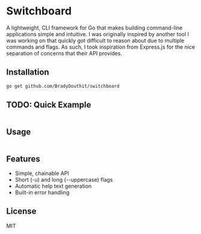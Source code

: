# Switchboard

A lightweight, CLI framework for Go that makes building command-line applications simple and intuitive. I was originally inspired by another tool I was working on that quickly got difficult to reason about due to multiple commands and flags. As such, I took inspiration from Express.js for the nice separation of concerns that their API provides.

## Installation

```bash
go get github.com/BradyDouthit/switchboard
```

## TODO: Quick Example

```go
```

## Usage

```bash
```

## Features

- Simple, chainable API
- Short (-u) and long (--uppercase) flags
- Automatic help text generation
- Built-in error handling

## License

MIT